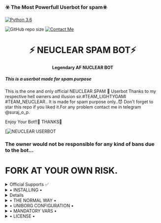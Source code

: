 <h3>☣️ The Most Powerfull Userbot for spam☣️</h3>

[![Python 3.6](https://img.shields.io/badge/Python-3.6%20or%20newer-blue.svg)](https://www.python.org/downloads/release/python-360/)

![GitHub repo size](https://img.shields.io/github/repo-size/SurajOP7/NUCLEARSPAMBOT)
[![Contact Me](https://img.shields.io/badge/Telegram-Contact%20Me-informational)](https://t.me/suraj_o_p)

<h1 align="center">⚡ NEUCLEAR SPAM BOT⚡</h1>

<h4 align="center">Legendary AF NUCLEAR BOT</h4>

<h5>This is a userbot made for spam purpose</h5>

This is the one and only official NEUCLEAR SPAM 👾 Userbot Thanks to my respective hell owners and illusion sir.#TEAM_LIGHTYGAMI #TEAM_NEUCLEAR..
It is made for spam purpose only..😈
Don't forget to star this repo if you liked it.For any problem contact me in telegram @suraj_o_p.

Enjoy Your Bot!!💝
THANKS💝

[![NEUCLEAR USERBOT ](https://telegra.ph/file/2225f637dd9b2620bfb29.jpg)

### The owner would not be responsible for any kind of bans due to the bot...

# FORK AT YOUR OWN RISK.
 

<details>

  <summary> Official Supports ✅ </summary>

<a href="https://t.me/suraj_o_p"><img src="https://img.shields.io/badge/Join-Support%20Channel-red.svg?style=for-the-badge&logo=Telegram">https://t.me/NUCLEAR_USERBOT_OFFICIAL</a>

<a href="https://t.me/suraj_o_p"><img src="https://img.shields.io/badge/Join-Support%20Group-blue.svg?style=for-the-badge&logo=Telegram">https://t.me/NUCLEAR_USERBOT_SUPPORT</a>

</details>

<details>

  <summary> • INSTALLING • </summary>

### The Easy Way

## Session String
* [![Run on Repl.it](https://replit.com/badge/github/illusionX07/INFINITYBOT)](https://replit.com/@illusionX07/StringSessionGenerator)

<h4>⚜️ DEPLOY TO HEROKU ⚜️</h4>
<p align="center"><a href="https://heroku.com/deploy?template=https://github.com/SURAJOP7/NUCLEARSPAMBOT"> <img src="https://img.shields.io/badge/Deploy%20To%20Heroku-red?style=for-the-badge&logo=heroku" width="220" height="38.45"/></a></p>
<h2 align="center"> <a href="https://github.com/SURAJOP7/NUCLEARBOT">⚡ NUCLEAR SPAM BOT ⚡</a></h2>

</details>

<details>
</details>

<details>

  <summary> • THE NORMAL WAY • </summary>

Simply clone the repository and run the main file:
sh
git clone https://github.com/SURAJOP7/NUCLEARSPAMBPOT
cd NUCLEARSPAMBOT
virtualenv -p /usr/bin/python3 venv
. ./venv/bin/activate
pip install -r requirements.txt
# <Create local_config.py with variables as given below>
python3 -m userbot


An example local_config.py file could be:

Not All of the variables are mandatory

The Userbot should work by setting only the first two variables

python3
from heroku_config import Var

class Development(Var):
  APP_ID = 6
  API_HASH = "eb06d4abfb49dc3eeb1aeb98ae0f581e"


</details>

<details>

  <summary> • UNIBORG CONFIGURATION • </summary>

The UniBorg Config is situated in userbot/uniborgConfig.py.

Heroku Configuration
Simply just leave the Config as it is.

Local Configuration
Fortunately there are no Mandatory vars for the UniBorg Support Config.

</details>

<details>

  <summary> • MANDATORY VARS • </summary>

- Only two of the environment variables are mandatory.
- This is because of telethon.errors.rpc_error_list.ApiIdPublishedFloodError
    - APP_ID:   You can get this value from https://my.telegram.org
    - API_HASH:   You can get this value from https://my.telegram.org
- The userbot will not work without setting the mandatory vars.
</details>

<details>

  <summary> • LICENSE • </summary>

![](https://www.gnu.org/graphics/gplv3-or-later.png)

Copyright (C) 2021 NUCLEAR-OP

Project [NUCLEARSPAMBOT](https://github.com/SURAJOP7/NUCLEARSPAMBOT) is free software: you can redistribute it and/or modify

it under the terms of the GNU General Public License as published by

the Free Software Foundation, either version 3 of the License, or

(at your option) any later version.

This program is distributed in the hope that it will be useful,

but WITHOUT ANY WARRANTY; without even the implied warranty of

MERCHANTABILITY or FITNESS FOR A PARTICULAR PURPOSE.  See the

GNU General Public License for more details. DON'T KANG THE BOT WITHOUT OWNER PERMISSION.

You should have received a copy of the GNU General Public License

along with this program. If not, see <https://www.gnu.org/licenses/>.

</details>
